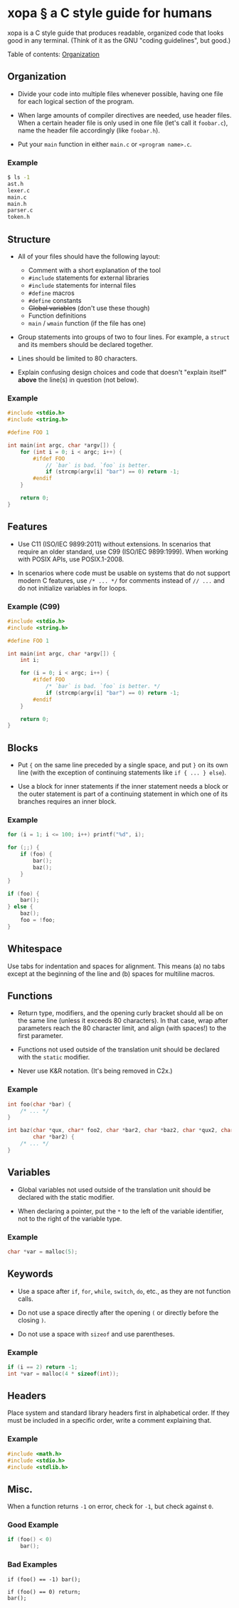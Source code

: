 # xopa &sect; a C style guide for humans

xopa is a C style guide that produces readable, organized code that looks good
in any terminal. (Think of it as the GNU "coding guidelines", but good.)

Table of contents: [Organization](#organization)

## Organization

* Divide your code into multiple files whenever possible, having one file for
  each logical section of the program.

* When large amounts of compiler directives are needed, use header files. When a
  certain header file is only used in one file (let's call it `foobar.c`), name
  the header file accordingly (like `foobar.h`).

* Put your `main` function in either `main.c` or `<program name>.c`.

### Example

```sh
$ ls -1
ast.h
lexer.c
main.c
main.h
parser.c
token.h
```

## Structure

* All of your files should have the following layout:
	* Comment with a short explanation of the tool
	* `#include` statements for external libraries
	* `#include` statements for internal files
	* `#define` macros
	* `#define` constants
	* ~~Global variables~~ (don't use these though)
	* Function definitions
	* `main` / `wmain` function (if the file has one)

* Group statements into groups of two to four lines. For example, a `struct` and
  its members should be declared together.

* Lines should be limited to 80 characters.

* Explain confusing design choices and code that doesn't "explain itself"
  **above** the line(s) in question (not below).

### Example

```c
#include <stdio.h>
#include <string.h>

#define FOO 1

int main(int argc, char *argv[]) {
	for (int i = 0; i < argc; i++) {
		#ifdef FOO
			// `bar` is bad. `foo` is better.
			if (strcmp(argv[i] "bar") == 0) return -1;
		#endif
	}

	return 0;
}
```

## Features

* Use C11 (ISO/IEC 9899:2011) without extensions. In scenarios that require an
  older standard, use C99 (ISO/IEC 9899:1999). When working with POSIX APIs, use
  POSIX.1-2008.

* In scenarios where code must be usable on systems that do not support modern C
  features, use `/* ... */` for comments instead of `// ...` and do not
  initialize variables in for loops.

### Example (C99)

```c
#include <stdio.h>
#include <string.h>

#define FOO 1

int main(int argc, char *argv[]) {
	int i;

	for (i = 0; i < argc; i++) {
		#ifdef FOO
			/* `bar` is bad. `foo` is better. */
			if (strcmp(argv[i] "bar") == 0) return -1;
		#endif
	}

	return 0;
}
```

## Blocks

* Put `{` on the same line preceded by a single space, and put `}` on its own
  line (with the exception of continuing statements like `if { ... } else`).

* Use a block for inner statements if the inner statement needs a block or the
  outer statement is part of a continuing statement in which one of its branches
  requires an inner block.

### Example

```c
for (i = 1; i <= 100; i++) printf("%d", i);

for (;;) {
	if (foo) {
		bar();
		baz();
	}
}

if (foo) {
	bar();
} else {
	baz();
	foo = !foo;
}
```

## Whitespace

Use tabs for indentation and spaces for alignment. This means (a) no tabs except
at the beginning of the line and (b) spaces for multiline macros.

## Functions

* Return type, modifiers, and the opening curly bracket should all be on the same
  line (unless it exceeds 80 characters). In that case, wrap after parameters
  reach the 80 character limit, and align (with spaces!) to the first parameter.

* Functions not used outside of the translation unit should be declared with the
  `static` modifier.

* Never use K&R notation. (It's being removed in C2x.)

### Example

```c
int foo(char *bar) {
	/* ... */
}

int baz(char *qux, char* foo2, char *bar2, char *baz2, char *qux2, char *foo3,
        char *bar2) {
	/* ... */
}
```

## Variables

* Global variables not used outside of the translation unit should be declared
  with the static modifier.

* When declaring a pointer, put the `*` to the left of the variable identifier,
  not to the right of the variable type.

### Example

```c
char *var = malloc(5);
```

## Keywords

* Use a space after `if`, `for`, `while`, `switch`, `do`, etc., as they are not
  function calls.

* Do not use a space directly after the opening `(` or directly before the
  closing `)`.

* Do not use a space with `sizeof` and use parentheses.

### Example

```c
if (i == 2) return -1;
int *var = malloc(4 * sizeof(int));
```

## Headers

Place system and standard library headers first in alphabetical order. If they
must be included in a specific order, write a comment explaining that.

### Example

```c
#include <math.h>
#include <stdio.h>
#include <stdlib.h>
```

## Misc.

When a function returns `-1` on error, check for `-1`, but check against `0`.

### Good Example

```c
if (foo() < 0)
	bar();
```

### Bad Examples

```
if (foo() == -1) bar();

if (foo() == 0) return;
bar();
```
